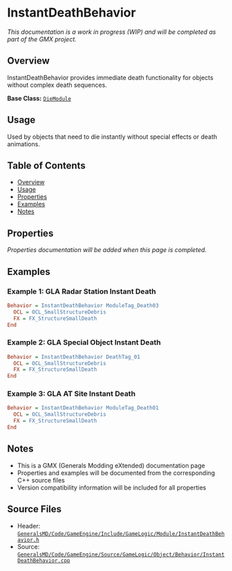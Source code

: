 # InstantDeathBehavior

*This documentation is a work in progress (WIP) and will be completed as part of the GMX project.*

## Overview

InstantDeathBehavior provides immediate death functionality for objects without complex death sequences.

**Base Class:** [`DieModule`](../../GeneralsMD/Code/GameEngine/Include/GameLogic/Module/DieModule.h)

## Usage

Used by objects that need to die instantly without special effects or death animations.

## Table of Contents

- [Overview](#overview)
- [Usage](#usage)
- [Properties](#properties)
- [Examples](#examples)
- [Notes](#notes)

## Properties

*Properties documentation will be added when this page is completed.*

## Examples

### Example 1: GLA Radar Station Instant Death
```ini
Behavior = InstantDeathBehavior ModuleTag_Death03
  OCL = OCL_SmallStructureDebris
  FX = FX_StructureSmallDeath
End
```

### Example 2: GLA Special Object Instant Death
```ini
Behavior = InstantDeathBehavior DeathTag_01
  OCL = OCL_SmallStructureDebris
  FX = FX_StructureSmallDeath
End
```

### Example 3: GLA AT Site Instant Death
```ini
Behavior = InstantDeathBehavior ModuleTag_Death01
  OCL = OCL_SmallStructureDebris
  FX = FX_StructureSmallDeath
End
```

## Notes

- This is a GMX (Generals Modding eXtended) documentation page
- Properties and examples will be documented from the corresponding C++ source files
- Version compatibility information will be included for all properties

## Source Files

- Header: [`GeneralsMD/Code/GameEngine/Include/GameLogic/Module/InstantDeathBehavior.h`](../../GeneralsMD/Code/GameEngine/Include/GameLogic/Module/InstantDeathBehavior.h)
- Source: [`GeneralsMD/Code/GameEngine/Source/GameLogic/Object/Behavior/InstantDeathBehavior.cpp`](../../GeneralsMD/Code/GameEngine/Source/GameLogic/Object/Behavior/InstantDeathBehavior.cpp)
